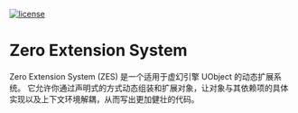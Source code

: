 [![license](https://img.shields.io/badge/license-MIT-blue)](LICENSE)

# Zero Extension System

Zero Extension System (ZES) 是一个适用于虚幻引擎 UObject 的动态扩展系统。
它允许你通过声明式的方式动态组装和扩展对象，让对象与其依赖项的具体实现以及上下文环境解耦，从而写出更加健壮的代码。


